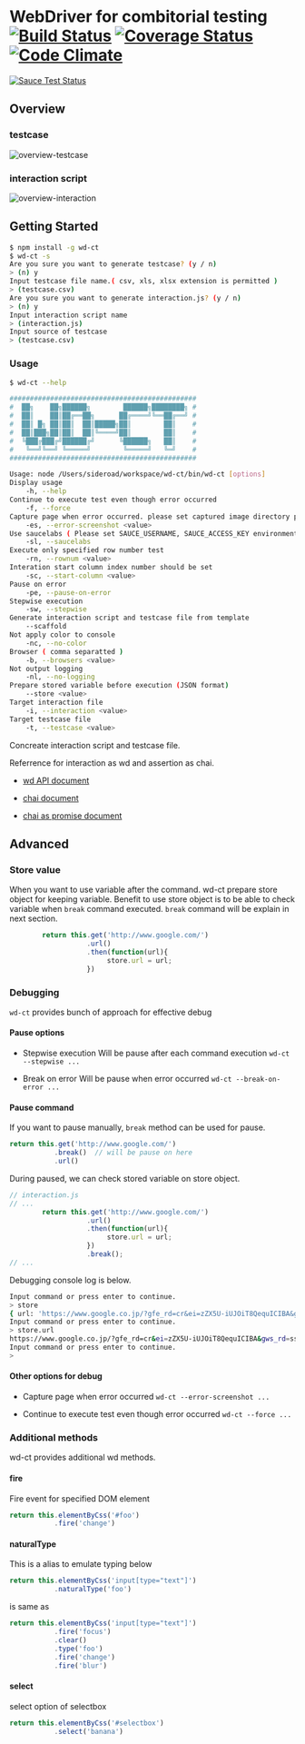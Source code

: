 # WebDriver for combitorial testing[![Build Status](https://travis-ci.org/sideroad/wd-ct.svg?branch=master)](https://travis-ci.org/sideroad/wd-ct) [![Coverage Status](https://coveralls.io/repos/sideroad/wd-ct/badge.png?branch=master)](https://coveralls.io/r/sideroad/wd-ct?branch=master) [![Code Climate](https://codeclimate.com/github/sideroad/wd-ct/badges/gpa.svg)](https://codeclimate.com/github/sideroad/wd-ct)
[![Sauce Test Status](https://saucelabs.com/buildstatus/wdct)](https://saucelabs.com/u/wdct)

## Overview
### testcase
![overview-testcase](docs/testcase.png)

### interaction script
![overview-interaction](docs/interaction.png)

## Getting Started

```sh
$ npm install -g wd-ct
$ wd-ct -s
Are you sure you want to generate testcase? (y / n)
> (n) y
Input testcase file name.( csv, xls, xlsx extension is permitted )
> (testcase.csv) 
Are you sure you want to generate interaction.js? (y / n)
> (n) y
Input interaction script name
> (interaction.js) 
Input source of testcase
> (testcase.csv) 
```

### Usage
```sh
$ wd-ct --help

##############################################
#  ██╗    ██╗██████╗        ██████╗████████╗ #
#  ██║    ██║██╔══██╗      ██╔════╝╚══██╔══╝ #
#  ██║ █╗ ██║██║  ██║█████╗██║        ██║    #
#  ██║███╗██║██║  ██║╚════╝██║        ██║    #
#  ╚███╔███╔╝██████╔╝      ╚██████╗   ██║    #
#   ╚══╝╚══╝ ╚═════╝        ╚═════╝   ╚═╝    #
##############################################

Usage: node /Users/sideroad/workspace/wd-ct/bin/wd-ct [options]
Display usage
    -h, --help
Continue to execute test even though error occurred
    -f, --force
Capture page when error occurred. please set captured image directory path
    -es, --error-screenshot <value>
Use saucelabs ( Please set SAUCE_USERNAME, SAUCE_ACCESS_KEY environment before execute )
    -sl, --saucelabs
Execute only specified row number test
    -rn, --rownum <value>
Interation start column index number should be set
    -sc, --start-column <value>
Pause on error
    -pe, --pause-on-error
Stepwise execution
    -sw, --stepwise
Generate interaction script and testcase file from template
    --scaffold
Not apply color to console
    -nc, --no-color
Browser ( comma separatted )
    -b, --browsers <value>
Not output logging
    -nl, --no-logging
Prepare stored variable before execution (JSON format)
    --store <value>
Target interaction file
    -i, --interaction <value>
Target testcase file
    -t, --testcase <value>
```

Concreate interaction script and testcase file.

Referrence for interaction as wd and assertion as chai.

- [wd API document](https://github.com/admc/wd/blob/master/doc/api.md)

- [chai document](http://chaijs.com/api/)

- [chai as promise document](http://chaijs.com/plugins/chai-as-promised)

## Advanced

### Store value
When you want to use variable after the command.
wd-ct prepare store object for keeping variable.
Benefit to use store object is to be able to check variable when `break` command executed.
`break` command will be explain in next section.
```js
        return this.get('http://www.google.com/')
                   .url()
                   .then(function(url){
                        store.url = url;
                   })
```

### Debugging

`wd-ct` provides bunch of approach for effective debug

#### Pause options

- Stepwise execution
Will be pause after each command execution
`wd-ct --stepwise ...`

- Break on error
Will be pause when error occurred
`wd-ct --break-on-error ...`

#### Pause command

If you want to pause manually, `break` method can be used for pause.

```js
return this.get('http://www.google.com/')
           .break()  // will be pause on here
           .url()
```

During paused, we can check stored variable on store object.

```js
// interaction.js
// ...
        return this.get('http://www.google.com/')
                   .url()
                   .then(function(url){
                        store.url = url;
                   })
                   .break();
// ...
```

Debugging console log is below.
```sh
Input command or press enter to continue.
> store
{ url: 'https://www.google.co.jp/?gfe_rd=cr&ei=zZX5U-iUJOiT8QequICIBA&gws_rd=ssl' }
Input command or press enter to continue.
> store.url
https://www.google.co.jp/?gfe_rd=cr&ei=zZX5U-iUJOiT8QequICIBA&gws_rd=ssl
Input command or press enter to continue.
> 
```

#### Other options for debug

- Capture page when error occurred
`wd-ct --error-screenshot ...`

- Continue to execute test even though error occurred
`wd-ct --force ...`

### Additional methods

wd-ct provides additional wd methods.
#### fire
Fire event for specified DOM element
```js
return this.elementByCss('#foo')
           .fire('change')
```

#### naturalType
This is a alias to emulate typing below
```js
return this.elementByCss('input[type="text"]')
           .naturalType('foo')
```
is same as 
```js
return this.elementByCss('input[type="text"]')
           .fire('focus')
           .clear()
           .type('foo')
           .fire('change')
           .fire('blur')
```

#### select
select option of selectbox
```js
return this.elementByCss('#selectbox')
           .select('banana')
```
